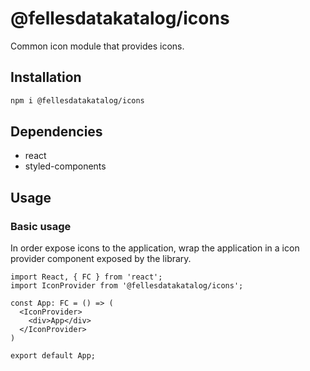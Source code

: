# @fellesdatakatalog/icons

Common icon module that provides icons.

## Installation

```bash
npm i @fellesdatakatalog/icons
```

## Dependencies

- react
- styled-components

## Usage

### Basic usage

In order expose icons to the application, wrap the application in a icon provider component exposed by the library.

```tsx
import React, { FC } from 'react';
import IconProvider from '@fellesdatakatalog/icons';

const App: FC = () => (
  <IconProvider>
    <div>App</div>
  </IconProvider>
)

export default App;
```